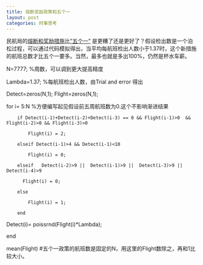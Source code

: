 ```yaml
---
title: 熔断奖励政策和五个一
layout: post
categories: 时事思考
---
```

民航局的[熔断和奖励措施](http:paper.people.com.cn/rmrb/html/2020-06/05/nw.D110000renmrb_20200605_6-02.htm)比[“五个一”](http://https://zh.wikipedia.org/wiki/%E2%80%9C%E4%BA%94%E4%B8%AA%E4%B8%80%E2%80%9D%E6%94%BF%E7%AD%96) 是更糟了还是更好了？假设检出数是一个泊松过程，可以通过代码模拟得出，当平均每航班检出人数小于1.37时，这个新措施的航班总数才比五个一要多。当然，最多也就是多出100%，仍然是杯水车薪。


N=7777; %周数，可以调到更大提高精度

Lambda=1.37; %每航班检出人数，由Trial and error 得出

Detect=zeros(N,1);
Flight=zeros(N,1);

for i= 5:N %方便编写起见假设前五周航班数为0.这个不影响渐进结果

        if Detect(i-1)+Detect(i-2)+Detect(i-3) == 0 && Flight(i-1)>0  && Flight(i-2)>0 && Flight(i-3)>0
        
            Flight(i) = 2;
            
        elseif Detect(i-1)>4 && Detect(i-1)<10
        
            Flight(i) = 0;
            
        elseif   Detect(i-2)>9 ||  Detect(i-1)>9 ||  Detect(i-3)>9 ||  Detect(i-4)>9
        
          Flight(i) = 0;
          
        else
        
            Flight(i) = 1;
            
        end
    
   Detect(i)= poissrnd(Flight(i)*Lambda);
   
end

mean(Flight) #五个一政策的航班数是固定的N，用这里的Flight数除之，再和1比较大小。
